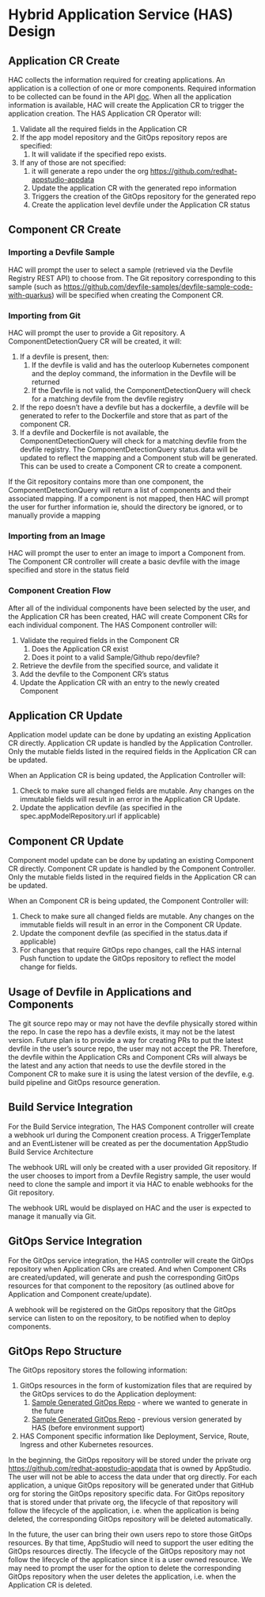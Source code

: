 # Hybrid Application Service (HAS) Design

## Application CR Create

HAC collects the information required for creating applications. An application is a collection of one or more components. Required information to be collected can be found in the API [doc](). When all the application information is available, HAC will create the Application CR to trigger the application creation. The HAS Application CR Operator will:
1. Validate all the required fields in the Application CR
2. If the app model repository and the GitOps repository repos are specified:
   1. It will validate if the specified repo exists.
3. If any of those are not specified:
   1. it will generate a repo under the org https://github.com/redhat-appstudio-appdata
   2. Update the application CR with the generated repo information
   3. Triggers the creation of the GitOps repository for the generated repo
   4. Create the application level devfile under the Application CR status

## Component CR Create

### Importing a Devfile Sample
HAC will prompt the user to select a sample (retrieved via the Devfile Registry REST API) to choose from. The Git repository corresponding to this sample (such as https://github.com/devfile-samples/devfile-sample-code-with-quarkus) will be specified when creating the Component CR.

### Importing from Git
HAC will prompt the user to provide a Git repository.
A ComponentDetectionQuery CR will be created, it will:
1. If a devfile is present, then:
   1. If the devfile is valid and has the outerloop Kubernetes component and the deploy command, the information in the Devfile will be returned
   2. If the Devfile is not valid, the ComponentDetectionQuery will check for a matching devfile from the devfile registry
2. If the repo doesn’t have a devfile but has a dockerfile, a devfile will be generated to refer to the Dockerfile and store that as part of the component CR.
3. If a devfile and Dockerfile is not available, the ComponentDetectionQuery will check for a matching devfile from the devfile registry. The ComponentDetectionQuery status.data will be updated to reflect the mapping and a Component stub will be generated. This can be used to create a Component CR to create a component.

If the Git repository contains more than one component, the ComponentDetectionQuery will return a list of components and their associated mapping. If a component is not mapped, then HAC will prompt the user for further information ie, should the directory be ignored, or to manually provide a mapping

### Importing from an Image
HAC will prompt the user to enter an image to import a Component from. The Component CR controller will create a basic devfile with the image specified and store in the status field

### Component Creation Flow
After all of the individual components have been selected by the user, and the Application CR has been created, HAC will create Component CRs for each individual component. The HAS Component controller will:
1. Validate the required fields in the Component CR
   1. Does the Application CR exist
   2. Does it point to a valid Sample/Github repo/devfile?
2. Retrieve the devfile from the specified source, and validate it
3. Add the devfile to the Component CR’s status
4. Update the Application CR with an entry to the newly created Component

## Application CR Update

Application model update can be done by updating an existing Application CR directly. Application CR update is handled by the Application Controller. Only the mutable fields listed in the required fields in the Application CR can be updated.

When an Application CR is being updated, the Application Controller will:
1. Check to make sure all changed fields are mutable. Any changes on the immutable fields will result in an error in the Application CR Update.
2. Update the application devfile (as specified in the spec.appModelRepository.url if applicable)

## Component CR Update

Component model update can be done by updating an existing Component CR directly. Component CR update is handled by the Component Controller. Only the mutable fields listed in the required fields in the Application CR can be updated.

When an Component CR is being updated, the Component Controller will:
1. Check to make sure all changed fields are mutable. Any changes on the immutable fields will result in an error in the Component CR Update.
2. Update the component devfile (as specified in the status.data if applicable)
3. For changes that require GitOps repo changes, call the HAS internal Push function to update the GitOps repository to reflect the model change for fields.

## Usage of Devfile in Applications and Components

The git source repo may or may not have the devfile physically stored within the repo. In case the repo has a devfile exists, it may not be the latest version. Future plan is to provide a way for creating PRs to put the latest devfile in the user’s source repo, the user may not accept the PR. Therefore, the devfile within the Application CRs and Component CRs will always be the latest and any action that needs to use the devfile stored in the Component CR to make sure it is using the latest version of the devfile, e.g. build pipeline and GitOps resource generation.

## Build Service Integration

For the Build Service integration, The HAS Component controller will create a webhook url during the Component creation process. A TriggerTemplate and an EventListener will be created as per the documentation AppStudio Build Service Architecture

The webhook URL will only be created with a user provided Git repository. If the user chooses to import from a Devfile Registry sample, the user would need to clone the sample and import it via HAC to enable webhooks for the Git repository.

The webhook URL would be displayed on HAC and the user is expected to manage it manually via Git.

## GitOps Service Integration

For the GitOps service integration, the HAS controller will create the GitOps repository when Application CRs are created. And when Component CRs are created/updated, will generate and push the corresponding GitOps resources for that component to the repository (as outlined above for Application and Component create/update).

A webhook will be registered on the GitOps repository that the GitOps service can listen to on the repository, to be notified when to deploy components.

## GitOps Repo Structure

The GitOps repository stores the following information:
1. GitOps resources in the form of kustomization files that are required by the GitOps services to do the Application deployment:
   1. [Sample Generated GitOps Repo](https://github.com/redhat-appstudio/gitops-repository-template) - where we wanted to generate in the future
   2. [Sample Generated GitOps Repo](https://github.com/elsony/gitops-repo-template) - previous version generated by HAS (before environment support)
2. HAS Component specific information like Deployment, Service, Route, Ingress and other Kubernetes resources.

In the beginning, the GitOps repository will be stored under the private org https://github.com/redhat-appstudio-appdata that is owned by AppStudio. The user will not be able to access the data under that org directly. For each application, a unique GitOps repository will be generated under that GitHub org for storing the GitOps repository specific data. For GitOps repository that is stored under that private org, the lifecycle of that repository will follow the lifecycle of the application, i.e. when the application is being deleted, the corresponding GitOps repository will be deleted automatically.

In the future, the user can bring their own users repo to store those GitOps resources. By that time, AppStudio will need to support the user editing the GitOps resources directly. The lifecycle of the GitOps repository may not follow the lifecycle of the application since it is a user owned resource. We may need to prompt the user for the option to delete the corresponding GitOps repository when the user deletes the application, i.e. when the Application CR is deleted.
